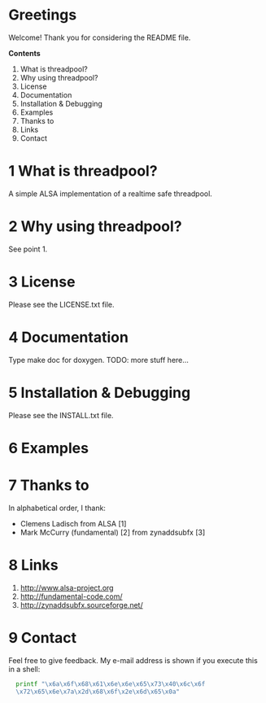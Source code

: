 # Greetings
Welcome! Thank you for considering the README file.

**Contents**
  1. What is threadpool?
  2. Why using threadpool?
  3. License
  4. Documentation
  5. Installation & Debugging
  6. Examples
  7. Thanks to
  8. Links
  9. Contact

# 1 What is threadpool?
A simple ALSA implementation of a realtime safe threadpool.

# 2 Why using threadpool?
See point 1.

# 3 License
Please see the LICENSE.txt file.

# 4 Documentation
Type make doc for doxygen. TODO: more stuff here...

# 5 Installation & Debugging
Please see the INSTALL.txt file.

# 6 Examples

# 7 Thanks to
In alphabetical order, I thank:
  * Clemens Ladisch from ALSA [1]
  * Mark McCurry (fundamental) [2] from zynaddsubfx [3]

# 8 Links
  1. http://www.alsa-project.org
  2. http://fundamental-code.com/
  3. http://zynaddsubfx.sourceforge.net/

# 9 Contact

Feel free to give feedback. My e-mail address is shown if you execute this in
a shell:
```sh
  printf "\x6a\x6f\x68\x61\x6e\x6e\x65\x73\x40\x6c\x6f
  \x72\x65\x6e\x7a\x2d\x68\x6f\x2e\x6d\x65\x0a"
```

